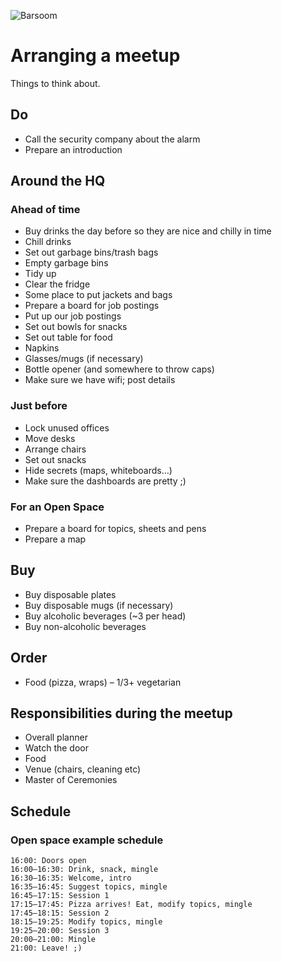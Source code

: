 ![Barsoom](http://barsoom.se/barsoom.png)

# Arranging a meetup

Things to think about.

## Do

* Call the security company about the alarm
* Prepare an introduction


## Around the HQ

### Ahead of time

* Buy drinks the day before so they are nice and chilly in time
* Chill drinks
* Set out garbage bins/trash bags
* Empty garbage bins
* Tidy up
* Clear the fridge
* Some place to put jackets and bags
* Prepare a board for job postings
* Put up our job postings
* Set out bowls for snacks
* Set out table for food
* Napkins
* Glasses/mugs (if necessary)
* Bottle opener (and somewhere to throw caps)
* Make sure we have wifi; post details

### Just before

* Lock unused offices
* Move desks
* Arrange chairs
* Set out snacks
* Hide secrets (maps, whiteboards…)
* Make sure the dashboards are pretty ;)


### For an Open Space
* Prepare a board for topics, sheets and pens
* Prepare a map


## Buy

* Buy disposable plates
* Buy disposable mugs (if necessary)
* Buy alcoholic beverages (~3 per head)
* Buy non-alcoholic beverages


## Order

* Food (pizza, wraps) – 1/3+ vegetarian


## Responsibilities during the meetup

* Overall planner
* Watch the door
* Food
* Venue (chairs, cleaning etc)
* Master of Ceremonies


## Schedule

### Open space example schedule

    16:00: Doors open
    16:00–16:30: Drink, snack, mingle
    16:30–16:35: Welcome, intro
    16:35–16:45: Suggest topics, mingle
    16:45–17:15: Session 1
    17:15–17:45: Pizza arrives! Eat, modify topics, mingle
    17:45–18:15: Session 2
    18:15–19:25: Modify topics, mingle
    19:25–20:00: Session 3
    20:00–21:00: Mingle
    21:00: Leave! ;)
